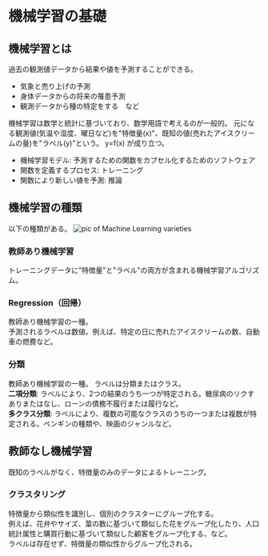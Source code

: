 # 機械学習の基礎
## 機械学習とは
過去の観測値データから結果や値を予測することができる。  
- 気象と売り上げの予測
- 身体データからの将来の罹患予測
- 観測データから種の特定をする　など

機械学習は数学と統計に基づいており、数学用語で考えるのが一般的。 
元になる観測値(気温や湿度、曜日など)を"特徴量(x)"、既知の値(売れたアイスクリームの量)を"ラベル(y)"という。 y=f(x)  が成り立つ。
* 機械学習モデル: 予測するための関数をカプセル化するためのソフトウェア
* 関数を定義するプロセス: トレーニング
* 関数により新しい値を予測: 推論

## 機械学習の種類
以下の種類がある。
![pic of Machine Learning varieties](https://learn.microsoft.com/ja-jp/training/wwl-data-ai/fundamentals-machine-learning/media/machine-learning-types.png)
  
### 教師あり機械学習
トレーニングデータに"特徴量"と"ラベル"の両方が含まれる機械学習アルゴリズム。  
  
### Regression（回帰）
教師あり機械学習の一種。  
予測されるラベルは数値。例えば、特定の日に売れたアイスクリームの数、自動車の燃費など。  

### 分類
教師あり機械学習の一種。
ラベルは分類またはクラス。  
**二項分類**: ラベルにより、2つの結果のうち一つが特定される。糖尿病のリクすありまたはなし、ローンの債務不履行または履行など。  
**多クラス分類**: ラベルにより、複数の可能なクラスのうちの一つまたは複数が特定される。ペンギンの種類や、映画のジャンルなど。  

##
## 教師なし機械学習
既知のラベルがなく、特徴量のみのデータによるトレーニング。

### クラスタリング
特徴量から類似性を識別し、個別のクラスターにグループ化する。  
例えば、花弁やサイズ、葉の数に基づいて類似した花をグループ化したり、人口統計属性と購買行動に基づいて類似した顧客をグループ化する、など。  
ラベルは存在せず、特徴量の類似性からグループ化される。  



